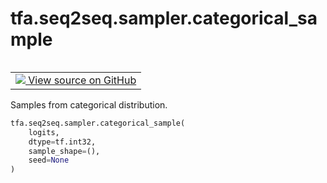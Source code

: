 <div itemscope itemtype="http://developers.google.com/ReferenceObject">
<meta itemprop="name" content="tfa.seq2seq.sampler.categorical_sample" />
<meta itemprop="path" content="Stable" />
</div>

# tfa.seq2seq.sampler.categorical_sample


<table class="tfo-notebook-buttons tfo-api" align="left">

<td>
  <a target="_blank" href="https://github.com/tensorflow/addons/tree/r0.5/tensorflow_addons/seq2seq/sampler.py#L736-L755">
    <img src="https://www.tensorflow.org/images/GitHub-Mark-32px.png" />
    View source on GitHub
  </a>
</td></table>



Samples from categorical distribution.

``` python
tfa.seq2seq.sampler.categorical_sample(
    logits,
    dtype=tf.int32,
    sample_shape=(),
    seed=None
)
```



<!-- Placeholder for "Used in" -->

